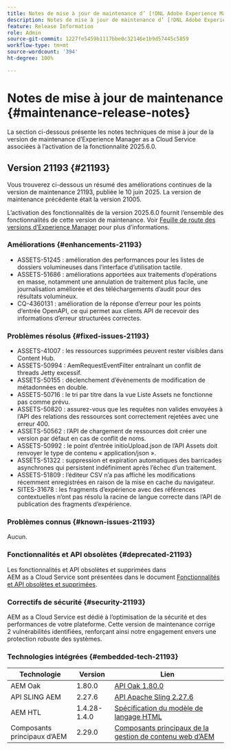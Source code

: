 ```yaml
---
title: Notes de mise à jour de maintenance d’ [!DNL Adobe Experience Manager]  as a Cloud Service associées à l’activation de la fonctionnalité 2025.6.0.
description: Notes de mise à jour de maintenance d’ [!DNL Adobe Experience Manager]  as a Cloud Service associées à l’activation de la fonctionnalité 2025.6.0.
feature: Release Information
role: Admin
source-git-commit: 1227fe5459b1117bbe0c32146e1b9d57445c5859
workflow-type: tm+mt
source-wordcount: '394'
ht-degree: 100%

---
```


# Notes de mise à jour de maintenance {#maintenance-release-notes}

La section ci-dessous présente les notes techniques de mise à jour de la version de maintenance d’Experience Manager as a Cloud Service associées à l’activation de la fonctionnalité 2025.6.0.

## Version 21193 {#21193}

Vous trouverez ci-dessous un résumé des améliorations continues de la version de maintenance 21193, publiée le 10 juin 2025. La version de maintenance précédente était la version 21005.

L’activation des fonctionnalités de la version 2025.6.0 fournit l’ensemble des fonctionnalités de cette version de maintenance. Voir [Feuille de route des versions d’Experience Manager](https://experienceleague.adobe.com/fr/docs/experience-manager-release-information/aem-release-updates/update-releases-roadmap) pour plus d’informations.

### Améliorations {#enhancements-21193}

* ASSETS-51245 : amélioration des performances pour les listes de dossiers volumineuses dans l’interface d’utilisation tactile.
* ASSETS-51686 : améliorations apportées aux traitements d’opérations en masse, notamment une annulation de traitement plus facile, une journalisation améliorée et des téléchargements d’audit pour des résultats volumineux.
* CQ-4360131 : amélioration de la réponse d’erreur pour les points d’entrée OpenAPI, ce qui permet aux clients API de recevoir des informations d’erreur structurées correctes.

### Problèmes résolus {#fixed-issues-21193}

* ASSETS-41007 : les ressources supprimées peuvent rester visibles dans Content Hub.
* ASSETS-50994 : AemRequestEventFilter entraînant un conflit de threads Jetty excessif.
* ASSETS-50155 : déclenchement d’événements de modification de métadonnées en double.
* ASSETS-50716 : le tri par titre dans la vue Liste Assets ne fonctionne pas comme prévu.
* ASSETS-50820 : assurez-vous que les requêtes non valides envoyées à l’API des relations des ressources sont correctement rejetées avec une erreur 400.
* ASSETS-50562 : l’API de chargement de ressources doit créer une version par défaut en cas de conflit de noms.
* ASSETS-50992 : le point d’entrée initioUpload.json de l’API Assets doit renvoyer le type de contenu « application/json ».
* ASSETS-51322 : suppression et expiration automatiques des barricades asynchrones qui persistent indéfiniment après l’échec d’un traitement.
* ASSETS-51809 : l’éditeur CSV n’a pas affiché les modifications récemment enregistrées en raison de la mise en cache du navigateur.
* SITES-31678 : les fragments d’expérience avec des références contextuelles n’ont pas résolu la racine de langue correcte dans l’API de publication des fragments d’expérience.

### Problèmes connus {#known-issues-21193}

Aucun.

### Fonctionnalités et API obsolètes {#deprecated-21193}

Les fonctionnalités et API obsolètes et supprimées dans AEM as a Cloud Service sont présentées dans le document [Fonctionnalités et API obsolètes et supprimées](/help/release-notes/deprecated-removed-features.md).

### Correctifs de sécurité {#security-21193}

AEM as a Cloud Service est dédié à l’optimisation de la sécurité et des performances de votre plateforme. Cette version de maintenance corrige 2 vulnérabilités identifiées, renforçant ainsi notre engagement envers une protection robuste des systèmes.

### Technologies intégrées {#embedded-tech-21193}

| Technologie | Version | Lien |
|---|---|---|
| AEM Oak | 1.80.0 | [API Oak 1.80.0](https://www.javadoc.io/doc/org.apache.jackrabbit/oak-api/1.80.0/index.html) |
| API SLING AEM | 2.27.6 | [API Apache Sling 2.27.6](https://www.javadoc.io/doc/org.apache.sling/org.apache.sling.api/latest/index.html) |
| AEM HTL | 1.4.28-1.4.0 | [Spécification du modèle de langage HTML](https://github.com/adobe/htl-spec) |
| Composants principaux d’AEM | 2.29.0 | [Composants principaux de la gestion de contenu web d’AEM](https://github.com/adobe/aem-core-wcm-components) |
